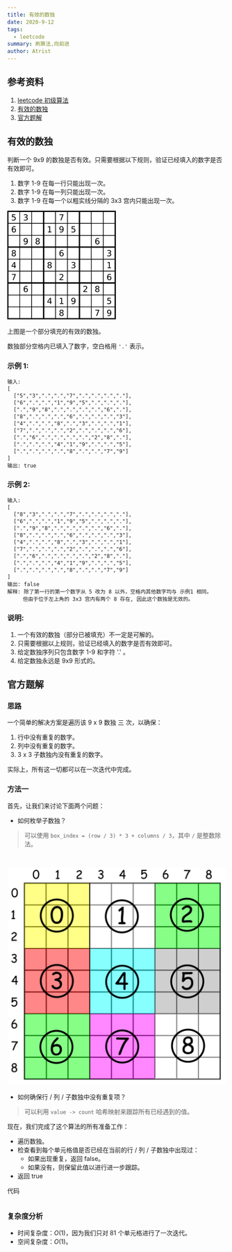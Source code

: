 ```yaml
---
title: 有效的数独
date: 2020-9-12
tags:
  - leetcode
summary: 刷算法,向前进
author: Atrist
---
```


## 参考资料

1. [leetcode 初级算法](https://leetcode-cn.com/leetbook/detail/top-interview-questions-easy/)
2. [有效的数独](https://leetcode-cn.com/leetbook/read/top-interview-questions-easy/x2f9gg/)
3. [官方题解](https://leetcode-cn.com/problems/valid-sudoku/solution/you-xiao-de-shu-du-by-leetcode/)

## 有效的数独
判断一个 9x9 的数独是否有效。只需要根据以下规则，验证已经填入的数字是否有效即可。

1. 数字 1-9 在每一行只能出现一次。
2. 数字 1-9 在每一列只能出现一次。
3. 数字 1-9 在每一个以粗实线分隔的 3x3 宫内只能出现一次。



![](./images/250px-Sudoku-by-L2G-20050714.svg.png)

上图是一个部分填充的有效的数独。

数独部分空格内已填入了数字，空白格用 `'.'` 表示。

### 示例 1:
```
输入:
[
  ["5","3",".",".","7",".",".",".","."],
  ["6",".",".","1","9","5",".",".","."],
  [".","9","8",".",".",".",".","6","."],
  ["8",".",".",".","6",".",".",".","3"],
  ["4",".",".","8",".","3",".",".","1"],
  ["7",".",".",".","2",".",".",".","6"],
  [".","6",".",".",".",".","2","8","."],
  [".",".",".","4","1","9",".",".","5"],
  [".",".",".",".","8",".",".","7","9"]
]
输出: true
```
### 示例 2:
```
输入:
[
  ["8","3",".",".","7",".",".",".","."],
  ["6",".",".","1","9","5",".",".","."],
  [".","9","8",".",".",".",".","6","."],
  ["8",".",".",".","6",".",".",".","3"],
  ["4",".",".","8",".","3",".",".","1"],
  ["7",".",".",".","2",".",".",".","6"],
  [".","6",".",".",".",".","2","8","."],
  [".",".",".","4","1","9",".",".","5"],
  [".",".",".",".","8",".",".","7","9"]
]
输出: false
解释: 除了第一行的第一个数字从 5 改为 8 以外，空格内其他数字均与 示例1 相同。
     但由于位于左上角的 3x3 宫内有两个 8 存在, 因此这个数独是无效的。
```

### 说明:

1. 一个有效的数独（部分已被填充）不一定是可解的。
2. 只需要根据以上规则，验证已经填入的数字是否有效即可。
3. 给定数独序列只包含数字 1-9 和字符 '.' 。
4. 给定数独永远是 9x9 形式的。


## 官方题解
### 思路
一个简单的解决方案是遍历该 9 x 9 数独 三 次，以确保：

1. 行中没有重复的数字。
2. 列中没有重复的数字。
3. 3 x 3 子数独内没有重复的数字。

实际上，所有这一切都可以在一次迭代中完成。
### 方法一
首先，让我们来讨论下面两个问题：

- 如何枚举子数独？
>可以使用 `box_index = (row / 3) * 3 + columns / 3`，其中 `/` 是整数除法。

<br/>

![](./images/2b141392e2a1811d0e8dfdf6279b1352e59fad0b3961908c6ff9412b6a7e7ccf-image.png)


- 如何确保行 / 列 / 子数独中没有重复项？
> 可以利用 `value -> count` 哈希映射来跟踪所有已经遇到的值。

现在，我们完成了这个算法的所有准备工作：

- 遍历数独。
- 检查看到每个单元格值是否已经在当前的行 / 列 / 子数独中出现过：
  - 如果出现重复，返回 false。
  - 如果没有，则保留此值以进行进一步跟踪。
- 返回 true

代码
```js

```
### 复杂度分析

- 时间复杂度：$O(1)$，因为我们只对 81 个单元格进行了一次迭代。
- 空间复杂度：$O(1)$。